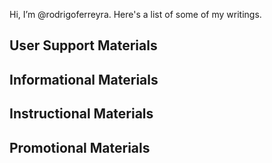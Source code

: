 Hi, I’m @rodrigoferreyra. Here's a list of some of my writings.

## User Support Materials

<!--Installation Manuals

Help (online or embedded)

Job Aids

Quick Start Guides

Reference Documents

Technical Reference Guides

User Manuals-->

## Informational Materials

<!--Annual Reports

Articles

Books

Error Messages

Magazines

Newsletters

Periodicals

Policy and Procedure Manuals

Research Papers

Scholarly or Trade News Articles

Style Guides

Technical Reports

Websites (informational)-->

## Instructional Materials

<!--Computer-based training/e-learning

Facilitator or Instructor Guides

Instructional Animations or Videos

Tutorials

Webinars (instructional)-->

## Promotional Materials

<!--Advertisements (technical)

Brochures

Catalogs

Flyers

Posters

Websites (promotional)
- 👀 I’m interested in ...
- 🌱 I’m currently learning ...
- 💞️ I’m looking to collaborate on ...
- 📫 How to reach me ...

<!---
rodrigoferreyra/rodrigoferreyra is a ✨ special ✨ repository because its `README.md` (this file) appears on your GitHub profile.
You can click the Preview link to take a look at your changes.
--->
